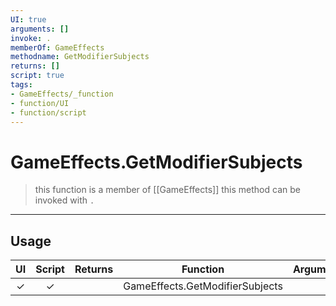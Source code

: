 ```yaml
---
UI: true
arguments: []
invoke: .
memberOf: GameEffects
methodname: GetModifierSubjects
returns: []
script: true
tags:
- GameEffects/_function
- function/UI
- function/script
---
```

# GameEffects.GetModifierSubjects
> this function is a member of [[GameEffects]]
> this method can be invoked with `.`
-----
## Usage
|  UI | Script | Returns | Function | Arguments |
|:---:|:------:|-------:|:--------:|:---------|
|✓|✓||GameEffects.GetModifierSubjects||
